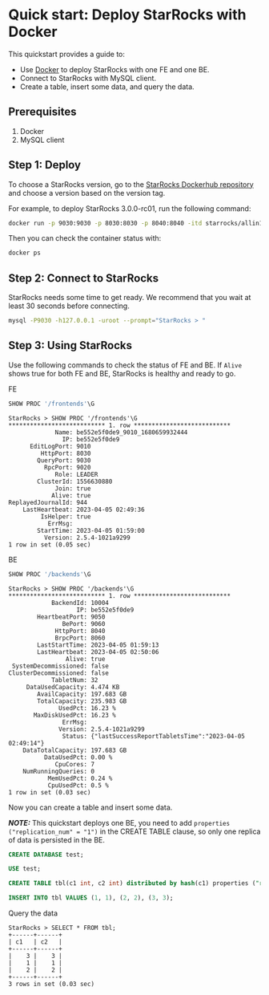 # Quick start: Deploy StarRocks with Docker

This quickstart provides a guide to:
* Use [Docker](https://docs.docker.com/engine/install/) to deploy StarRocks with one FE and one BE.
* Connect to StarRocks with MySQL client.
* Create a table, insert some data, and query the data.

## Prerequisites

1. Docker
2. MySQL client

## Step 1: Deploy

To choose a StarRocks version, go to the [StarRocks Dockerhub repository](https://hub.docker.com/r/starrocks/allin1-ubuntu/tags) and choose a version based on the version tag.

For example, to deploy StarRocks 3.0.0-rc01, run the following command:

```sh
docker run -p 9030:9030 -p 8030:8030 -p 8040:8040 -itd starrocks/allin1-ubuntu:3.0.0-rc01
```

Then you can check the container status with:

```sh
docker ps
```

## Step 2: Connect to StarRocks

StarRocks needs some time to get ready. We recommend that you wait at least 30 seconds before connecting.

```sh
mysql -P9030 -h127.0.0.1 -uroot --prompt="StarRocks > "
```

## Step 3: Using StarRocks

Use the following commands to check the status of FE and BE. If `Alive` shows true for both FE and BE, StarRocks is healthy and ready to go.

FE

```SQL
SHOW PROC '/frontends'\G
```

```plaintext
StarRocks > SHOW PROC '/frontends'\G
*************************** 1. row ***************************
             Name: be552e5f0de9_9010_1680659932444
               IP: be552e5f0de9
      EditLogPort: 9010
         HttpPort: 8030
        QueryPort: 9030
          RpcPort: 9020
             Role: LEADER
        ClusterId: 1556630880
             Join: true
            Alive: true
ReplayedJournalId: 944
    LastHeartbeat: 2023-04-05 02:49:36
         IsHelper: true
           ErrMsg: 
        StartTime: 2023-04-05 01:59:00
          Version: 2.5.4-1021a9299
1 row in set (0.05 sec)

```

BE

```SQL
SHOW PROC '/backends'\G
```

```plaintext
StarRocks > SHOW PROC '/backends'\G
*************************** 1. row ***************************
            BackendId: 10004
                   IP: be552e5f0de9
        HeartbeatPort: 9050
               BePort: 9060
             HttpPort: 8040
             BrpcPort: 8060
        LastStartTime: 2023-04-05 01:59:13
        LastHeartbeat: 2023-04-05 02:50:06
                Alive: true
 SystemDecommissioned: false
ClusterDecommissioned: false
            TabletNum: 32
     DataUsedCapacity: 4.474 KB
        AvailCapacity: 197.683 GB
        TotalCapacity: 235.983 GB
              UsedPct: 16.23 %
       MaxDiskUsedPct: 16.23 %
               ErrMsg: 
              Version: 2.5.4-1021a9299
               Status: {"lastSuccessReportTabletsTime":"2023-04-05 02:49:14"}
    DataTotalCapacity: 197.683 GB
          DataUsedPct: 0.00 %
             CpuCores: 7
    NumRunningQueries: 0
           MemUsedPct: 0.24 %
           CpuUsedPct: 0.5 %
1 row in set (0.03 sec)
```

Now you can create a table and insert some data.

**_NOTE:_** This quickstart deploys one BE, you need to add `properties ("replication_num" = "1")` in the CREATE TABLE clause, so only one replica of data is persisted in the BE.

```SQL
CREATE DATABASE test;

USE test;

CREATE TABLE tbl(c1 int, c2 int) distributed by hash(c1) properties ("replication_num" = "1");

INSERT INTO tbl VALUES (1, 1), (2, 2), (3, 3);
```

Query the data

```plaintext
StarRocks > SELECT * FROM tbl;
+------+------+
| c1   | c2   |
+------+------+
|    3 |    3 |
|    1 |    1 |
|    2 |    2 |
+------+------+
3 rows in set (0.03 sec)
```
